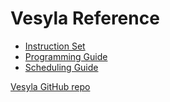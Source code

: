 # Vesyla Reference

- [Instruction Set](./InstructionSet.md)
- [Programming Guide](./ProgrammingGuide.md)
- [Scheduling Guide](./Scheduling.md)

[Vesyla GitHub repo](https://github.com/silagokth/vesyla)

